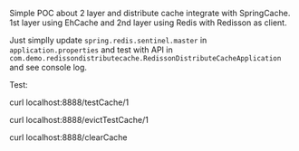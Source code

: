 Simple POC about 2 layer and distribute cache integrate with SpringCache. 1st layer using EhCache and 2nd layer using Redis with Redisson as client.



Just simplly update `spring.redis.sentinel.master` in `application.properties` and test with API in `com.demo.redissondistributecache.RedissonDistributeCacheApplication` and see console log.

Test:

curl localhost:8888/testCache/1

curl  localhost:8888/evictTestCache/1

curl  localhost:8888/clearCache